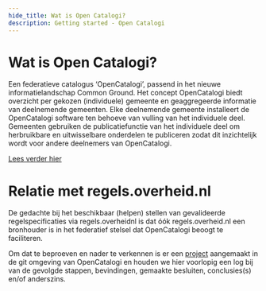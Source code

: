 ```yaml
---
hide_title: Wat is Open Catalogi?
description: Getting started - Open Catalogi
---
```


# Wat is Open Catalogi?

Een federatieve catalogus ‘OpenCatalogi’, passend in het nieuwe informatielandschap Common Ground. Het concept OpenCatalogi biedt overzicht per gekozen (individuele) gemeente en geaggregeerde informatie van deelnemende gemeenten. Elke deelnemende gemeente installeert de OpenCatalogi software ten behoeve van vulling van het individuele deel. Gemeenten gebruiken de publicatiefunctie van het individuele deel om herbruikbare en uitwisselbare onderdelen te publiceren zodat dit inzichtelijk wordt voor andere deelnemers van OpenCatalogi.

[Lees verder hier](https://github.com/OpenCatalogi)

# Relatie met regels.overheid.nl

De gedachte bij het beschikbaar (helpen) stellen van gevalideerde regelspecificaties via regels.overheidnl is dat óók regels.overheid.nl een bronhouder is in het federatief stelsel dat OpenCatalogi beoogt te faciliteren.

Om dat te beproeven en nader te verkennen is er een [project](https://github.com/orgs/OpenCatalogi/projects/7) aangemaakt in de git omgeving van OpenCatalogi en houden we hier voorlopig een log bij van de gevolgde stappen, bevindingen, gemaakte besluiten, conclusies(s) en/of anderszins.
